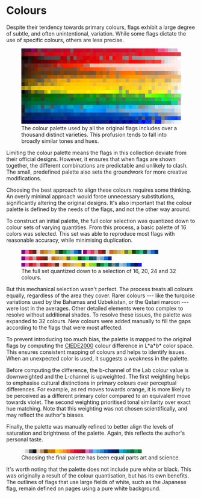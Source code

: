 # Colours

Despite their tendency towards primary colours, flags exhibit a large degree of subtle, and often unintentional, variation. While some flags dictate the use of specific colours, others are less precise.

<figure>
  <img width="500" height="200" alt="All flag colours" src="/assets/img/palette/all.svg">
  <figcaption>
    The colour palette used by all the original flags includes over a thousand distinct varieties. This profusion tends to fall into broadly similar tones and hues.
  </figcaption>
</figure>

Limiting the colour palette means the flags in this collection deviate from
their official designs. However, it ensures that when flags are shown together,
the different combinations are predictable and unlikely to clash. The small,
predefined palette also sets the groundwork for more creative
modifications.

Choosing the best approach to align these colours requires some thinking. An
overly minimal approach would force unnecessary substitutions, significantly
altering the original designs. It's also important that the colour palette is
defined by the needs of the flags, and not the other way around.

To construct an initial palette, the full color selection was quantized down to
colour sets of varying quantities. From this process, a basic palette of 16
colors was selected. This set was able to reproduce most flags with reasonable accuracy, while minimising duplication.

<figure class="fx fxc gap">
  <img width="160" height="10" alt="Quantized palette" src="/assets/img/palette/16.svg">
  <img width="200" height="10" alt="Quantized palette" src="/assets/img/palette/20.svg">
  <img width="240" height="10" alt="Quantized palette" src="/assets/img/palette/24.svg">
  <img width="320" height="10" alt="Quantized palette" src="/assets/img/palette/32.svg">
  <figcaption>
    The full set quantized down to a selection of 16, 20, 24 and 32 colours.
  </figcaption>
</figure>

But this mechanical selection wasn't perfect. The process treats all
colours equally, regardless of the area they cover. Rarer colours --- like
the turqoise variations used by the Bahamas and Uzbekistan, or the Qatari maroon
--- were lost in the averages. Other detailed elements were too
complex to resolve without additional shades. To resolve these issues, the
palette was expanded to 32 colours. New colours were added manually
to fill the gaps according to the flags that were most affected.

To prevent introducing too much bias, the palette is mapped to the original flags by computing the [CIEDE2000] colour difference in L\*a\*b\* color space. This ensures consistent mapping of colours and helps to identify issues. When an unexpected color is used, it suggests a weakness in the palette.

Before computing the difference, the b-channel of the Lab colour value is
downweighted and the L-channel is upweighted. The first weighting helps to
emphasise cultural distinctions in primary colours over perceptual differences.
For example, as red moves towards orange, it is more likely to be perceived as a
different primary color compared to an equivalent move towards violet. The
second weighting prioritised tonal similarity over exact hue matching. Note that
this weighting was not chosen scientifically, and may reflect the author's
biases.

Finally, the palette was manually refined to better align the levels of
saturation and brightness of the palette. Again, this reflects the author's
personal taste.

<figure>
  <img width="320" height="10" alt="Final colour palette" src="/assets/img/palette/custom-32.svg">
  <figcaption>
    Choosing the final palette has been equal parts art and science.
  </figcaption>
</figure>

It's worth noting that the palette does not include pure white or black. This was originally a result of the colour quantisation, but has its own benefits. The outlines of flags that use large fields of white, such as the Japanese flag, remain defined on pages using a pure white background.

[CIEDE2000]: https://en.wikipedia.org/wiki/Color_difference#CIEDE2000
